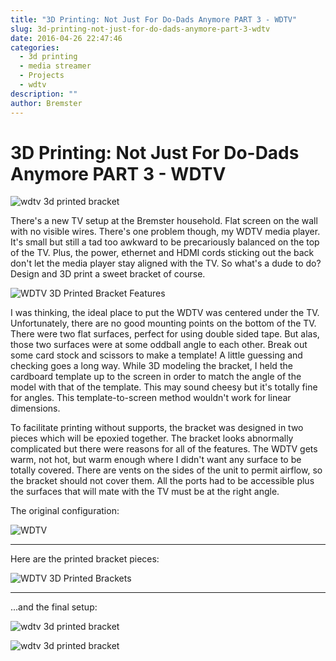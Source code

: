 ```yaml
---
title: "3D Printing: Not Just For Do-Dads Anymore PART 3 - WDTV"
slug: 3d-printing-not-just-for-do-dads-anymore-part-3-wdtv
date: 2016-04-26 22:47:46
categories:
  - 3d printing
  - media streamer
  - Projects
  - wdtv
description: ""
author: Bremster
---
```


# 3D Printing: Not Just For Do-Dads Anymore PART 3 - WDTV

![wdtv 3d printed bracket](/uploads/2016/04/2016-04-16-15.30.30-1024x760.jpg)

There's a new TV setup at the Bremster household. Flat screen on the wall with no visible wires. There's one problem though, my WDTV media player. It's small but still a tad too awkward to be precariously balanced on the top of the TV. Plus, the power, ethernet and HDMI cords sticking out the back don't let the media player stay aligned with the TV. So what's a dude to do? Design and 3D print a sweet bracket of course.

![WDTV 3D Printed Bracket Features](/uploads/2016/04/wdtv-bracket.png)

I was thinking, the ideal place to put the WDTV was centered under the TV. Unfortunately, there are no good mounting points on the bottom of the TV. There were two flat surfaces, perfect for using double sided tape. But alas, those two surfaces were at some oddball angle to each other. Break out some card stock and scissors to make a template! A little guessing and checking goes a long way. While 3D modeling the bracket, I held the cardboard template up to the screen in order to match the angle of the model with that of the template. This may sound cheesy but it's totally fine for angles. This template-to-screen method wouldn't work for linear dimensions.

To facilitate printing without supports, the bracket was designed in two pieces which will be epoxied together. The bracket looks abnormally complicated but there were reasons for all of the features. The WDTV gets warm, not hot, but warm enough where I didn't want any surface to be totally covered. There are vents on the sides of the unit to permit airflow, so the bracket should not cover them. All the ports had to be accessible plus the surfaces that will mate with the TV must be at the right angle.

The original configuration:

![WDTV](/uploads/2016/04/WP_20160416_001-1024x760.jpg)

<hr />

Here are the printed bracket pieces:

![WDTV 3D Printed Brackets](/uploads/2016/04/2016-04-16-08.49.42-1024x760.jpg)

<hr />

...and the final setup:

![wdtv 3d printed bracket](/uploads/2016/04/2016-04-16-15.30.14-1024x760.jpg)

![wdtv 3d printed bracket](/uploads/2016/04/2016-04-16-15.30.30-1024x760.jpg)
